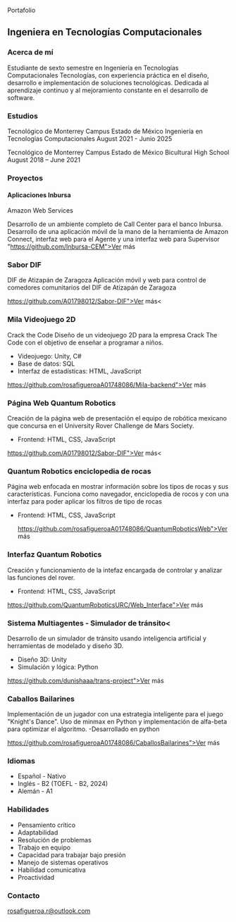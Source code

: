 
Portafolio
## Ingeniera en Tecnologías Computacionales

### Acerca de mí
Estudiante de sexto semestre en Ingeniería en Tecnologías Computacionales Tecnologías, con experiencia práctica en el diseño, desarrollo e implementación de soluciones tecnológicas. Dedicada al aprendizaje continuo y al mejoramiento constante en el desarrollo de software.

### Estudios 

Tecnológico de Monterrey Campus Estado de México
Ingeniería en Tecnologías Computacionales
August 2021 - Junio 2025


Tecnológico de Monterrey Campus Estado de México
Bicultural High School
August 2018 – June 2021

### Proyectos

#### Aplicaciones Inbursa</h3>
Amazon Web Services

Desarrollo de un ambiente completo de Call Center para el banco Inbursa. Desarrollo de una aplicación móvil de la mano de la herramienta de Amazon Connect, interfaz web para el Agente y una interfaz web para Supervisor
"https://github.com/Inbursa-CEM">Ver más

### Sabor DIF
DIF de Atizapán de Zaragoza
Aplicación móvil y web para control de comedores comunitarios del DIF de Atizapán de Zaragoza

https://github.com/A01798012/Sabor-DIF">Ver más<
### Mila Videojuego 2D
Crack the Code
Diseño de un videojuego 2D para la empresa Crack The Code con el objetivo de enseñar a programar a niños.
- Videojuego: Unity, C#
- Base de datos: SQL
- Interfaz de estadísticas: HTML, JavaScript

https://github.com/rosafigueroaA01748086/Mila-backend">Ver más

### Página Web Quantum Robotics

Creación de la página web de presentación  el equipo de robótica mexicano que concursa en el University Rover Challenge de Mars Society.
- Frontend: HTML, CSS, JavaScript

https://github.com/A01798012/Sabor-DIF">Ver más<

### Quantum Robotics enciclopedia de rocas

Página web enfocada en mostrar información sobre los tipos de rocas y sus características. Funciona como navegador, enciclopedia de rocos y con una interfaz para poder aplicar los filtros de tipo de rocas
- Frontend: HTML, CSS, JavaScript</li>

  https://github.com/rosafigueroaA01748086/QuantumRoboticsWeb">Ver más

### Interfaz Quantum Robotics

Creación y funcionamiento de la intefaz encargada de controlar y analizar las funciones del rover.
- Frontend: HTML, CSS, JavaScript

https://github.com/QuantumRoboticsURC/Web_Interface">Ver más</a>
           
### Sistema Multiagentes - Simulador de tránsito<

Desarrollo de un simulador de tránsito usando inteligencia artificial y herramientas de modelado y diseño 3D.
- Diseño 3D: Unity
- Simulación y lógica: Python

https://github.com/dunishaaa/trans-project">Ver más

### Caballos Bailarines
Implementación de un jugador con una estrategia inteligente para el juego "Knight's Dance". Uso de minmax en Python y implementación de alfa-beta para optimizar el algoritmo.
-Desarrollado en python

https://github.com/rosafigueroaA01748086/CaballosBailarines">Ver más



### Idiomas
- Español - Nativo
- Inglés - B2 (TOEFL - B2, 2024)
- Alemán - A1

### Habilidades

-  Pensamiento crítico
-  Adaptabilidad
-  Resolución de problemas
-  Trabajo en equipo
-  Capacidad para trabajar bajo presión
-  Manejo de sistemas operativos
-  Habilidad comunicativa
-  Proactividad

### Contacto
rosafigueroa.r@outlook.com


